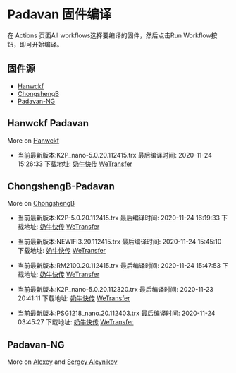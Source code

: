# Padavan 固件编译
在 Actions 页面All workflows选择要编译的固件，然后点击Run Workflow按钮，即可开始编译。
## 固件源

- [Hanwckf](#Hanwckf-Padavan)
- [ChongshengB](#ChongshengB-Padavan)
- [Padavan-NG](#Padavan-NG)

## Hanwckf Padavan
More on [Hanwckf](https://github.com/hanwckf/rt-n56u/)

* 当前最新版本:K2P_nano-5.0.20.112415.trx  最后编译时间: 2020-11-24 15:26:33  下载地址: [奶牛快传](https://cowtransfer.com/s/7c9face2128e47)  [WeTransfer](https://we.tl/t-oagNEZNBFQ)




















## ChongshengB-Padavan
More on [ChongshengB](https://github.com/chongshengB/rt-n56u)



* 当前最新版本:K2P-5.0.20.112415.trx  最后编译时间: 2020-11-24 16:19:33  下载地址: [奶牛快传](https://cowtransfer.com/s/2151b9e818b94e)  [WeTransfer](https://we.tl/t-6ySDkl9jwE)

* 当前最新版本:NEWIFI3.20.112415.trx  最后编译时间: 2020-11-24 15:45:10  下载地址: [奶牛快传](https://cowtransfer.com/s/fa4f3195d6854f)  [WeTransfer](https://we.tl/t-NzLgDtxQHl)

* 当前最新版本:RM2100.20.112415.trx  最后编译时间: 2020-11-24 15:47:53  下载地址: [奶牛快传](https://cowtransfer.com/s/1f6e559b062745)  [WeTransfer](https://we.tl/t-NvHzhioaBo)

* 当前最新版本:K2P_nano-5.0.20.112320.trx  最后编译时间: 2020-11-23 20:41:11  下载地址: [奶牛快传](https://cowtransfer.com/s/a6946caa24b149)  [WeTransfer](https://we.tl/t-aSyZbGpzF1)

* 当前最新版本:PSG1218_nano.20.112403.trx  最后编译时间: 2020-11-24 03:45:27  下载地址: [奶牛快传]()  [WeTransfer](https://we.tl/t-QEMlhUqVqy)













## Padavan-NG
More on [Alexey](https://gitlab.com/dm38/padavan-ng) and [Sergey Aleynikov](https://github.com/dur-randir/padavan-ng)
